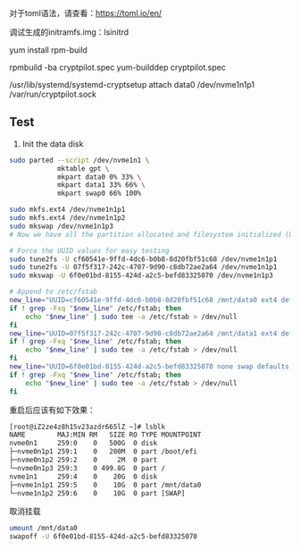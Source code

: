 对于toml语法，请查看：https://toml.io/en/

调试生成的initramfs.img：lsinitrd


yum install rpm-build

rpmbuild -ba cryptpilot.spec
yum-builddep cryptpilot.spec


/usr/lib/systemd/systemd-cryptsetup attach data0 /dev/nvme1n1p1 /var/run/cryptpilot.sock


## Test

1. Init the data disk

```sh
sudo parted --script /dev/nvme1n1 \
            mktable gpt \
            mkpart data0 0% 33% \
            mkpart data1 33% 66% \
            mkpart swap0 66% 100%

sudo mkfs.ext4 /dev/nvme1n1p1
sudo mkfs.ext4 /dev/nvme1n1p2
sudo mkswap /dev/nvme1n1p3
# Now we have all the partition allocated and filesystem initialized (UUID is ready now).

# Force the UUID values for easy testing
sudo tune2fs -U cf60541e-9ffd-4dc6-b0b8-8d20fbf51c68 /dev/nvme1n1p1
sudo tune2fs -U 07f5f317-242c-4707-9d90-c8db72ae2a64 /dev/nvme1n1p1
sudo mkswap -U 6f0e01bd-8155-424d-a2c5-befd83325070 /dev/nvme1n1p3

# Append to /etc/fstab
new_line="UUID=cf60541e-9ffd-4dc6-b0b8-8d20fbf51c68 /mnt/data0 ext4 defaults,nofail 0 2"
if ! grep -Fxq "$new_line" /etc/fstab; then
    echo "$new_line" | sudo tee -a /etc/fstab > /dev/null
fi
new_line="UUID=07f5f317-242c-4707-9d90-c8db72ae2a64 /mnt/data1 ext4 defaults,nofail 0 2"
if ! grep -Fxq "$new_line" /etc/fstab; then
    echo "$new_line" | sudo tee -a /etc/fstab > /dev/null
fi
new_line="UUID=6f0e01bd-8155-424d-a2c5-befd83325070 none swap defaults,nofail 0 0"
if ! grep -Fxq "$new_line" /etc/fstab; then
    echo "$new_line" | sudo tee -a /etc/fstab > /dev/null
fi
```

重启后应该有如下效果：

```txt
[root@iZ2ze4z8h15v23azdr665lZ ~]# lsblk
NAME        MAJ:MIN RM   SIZE RO TYPE MOUNTPOINT
nvme0n1     259:0    0   500G  0 disk
├─nvme0n1p1 259:1    0   200M  0 part /boot/efi
├─nvme0n1p2 259:2    0     2M  0 part
└─nvme0n1p3 259:3    0 499.8G  0 part /
nvme1n1     259:4    0    20G  0 disk
├─nvme1n1p1 259:5    0    10G  0 part /mnt/data0
└─nvme1n1p2 259:6    0    10G  0 part [SWAP]
```

取消挂载
```sh
umount /mnt/data0
swapoff -U 6f0e01bd-8155-424d-a2c5-befd83325070
```

